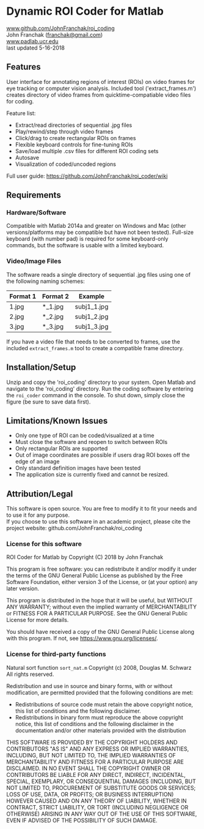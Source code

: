 # Dynamic ROI Coder for Matlab

www.github.com/JohnFranchak/roi_coding  
John Franchak (franchak@gmail.com)  
www.padlab.ucr.edu  
last updated 5-16-2018

## Features
User interface for annotating regions of interest (ROIs) on video frames for eye tracking or computer vision analysis. Included tool ('extract_frames.m') creates directory of video frames from quicktime-compatiable video files for coding. 

Feature list:
- Extract/read directories of sequential .jpg files
- Play/rewind/step through video frames
- Click/drag to create rectangular ROIs on frames
- Flexible keyboard controls for fine-tuning ROIs
- Save/load multiple .csv files for different ROI coding sets
- Autosave
- Visualization of coded/uncoded regions  

Full user guide: https://github.com/JohnFranchak/roi_coder/wiki

## Requirements
### Hardware/Software
Compatible with Matlab 2014a and greater on Windows and Mac (other versions/platforms may be compatible but have not been tested). Full-size keyboard (with number pad) is required for some keyboard-only commands, but the software is usable with a limited keyboard.

### Video/Image Files
The software reads a single directory of sequential .jpg files using one of the following naming schemes:

|Format 1|Format 2|Example|  
|---  |---  |--- |    
|1.jpg|\*\_1.jpg|subj1\_1.jpg|  
|2.jpg|\*\_2.jpg|subj1\_2.jpg|  
|3.jpg|\*\_3.jpg|subj1\_3.jpg|  

If you have a video file that needs to be converted to frames, use the included `extract_frames.m` tool to create a compatible frame directory. 

## Installation/Setup
Unzip and copy the 'roi_coding' directory to your system.
Open Matlab and navigate to the 'roi_coding' directory.
Run the coding software by entering the `roi_coder` command in the console. 
To shut down, simply close the figure (be sure to save data first).

## Limitations/Known Issues
- Only one type of ROI can be coded/visualized at a time
- Must close the software and reopen to switch between ROIs
- Only rectangular ROIs are supported
- Out of image coordinates are possible if users drag ROI boxes off the edge of an image
- Only standard definition images have been tested
- The application size is currently fixed and cannot be resized.

## Attribution/Legal
This software is open source. You are free to modify it to fit your needs and to use it for any purpose.   
If you choose to use this software in an academic project, please cite the project website: github.com/JohnFranchak/roi_coding

### License for this software
ROI Coder for Matlab by 
Copyright (C) 2018 by John Franchak

This program is free software: you can redistribute it and/or modify
it under the terms of the GNU General Public License as published by
the Free Software Foundation, either version 3 of the License, or
(at your option) any later version.

This program is distributed in the hope that it will be useful,
but WITHOUT ANY WARRANTY; without even the implied warranty of
MERCHANTABILITY or FITNESS FOR A PARTICULAR PURPOSE.  See the
GNU General Public License for more details.

You should have received a copy of the GNU General Public License
along with this program.  If not, see https://www.gnu.org/licenses/.

### License for third-party functions
Natural sort function `sort_nat.m`
Copyright (c) 2008, Douglas M. Schwarz 
All rights reserved.

Redistribution and use in source and binary forms, with or without 
modification, are permitted provided that the following conditions are 
met:

* Redistributions of source code must retain the above copyright 
notice, this list of conditions and the following disclaimer. 
* Redistributions in binary form must reproduce the above copyright 
notice, this list of conditions and the following disclaimer in 
the documentation and/or other materials provided with the distribution

THIS SOFTWARE IS PROVIDED BY THE COPYRIGHT HOLDERS AND CONTRIBUTORS "AS IS" 
AND ANY EXPRESS OR IMPLIED WARRANTIES, INCLUDING, BUT NOT LIMITED TO, THE 
IMPLIED WARRANTIES OF MERCHANTABILITY AND FITNESS FOR A PARTICULAR PURPOSE 
ARE DISCLAIMED. IN NO EVENT SHALL THE COPYRIGHT OWNER OR CONTRIBUTORS BE 
LIABLE FOR ANY DIRECT, INDIRECT, INCIDENTAL, SPECIAL, EXEMPLARY, OR 
CONSEQUENTIAL DAMAGES (INCLUDING, BUT NOT LIMITED TO, PROCUREMENT OF 
SUBSTITUTE GOODS OR SERVICES; LOSS OF USE, DATA, OR PROFITS; OR BUSINESS 
INTERRUPTION) HOWEVER CAUSED AND ON ANY THEORY OF LIABILITY, WHETHER IN 
CONTRACT, STRICT LIABILITY, OR TORT (INCLUDING NEGLIGENCE OR OTHERWISE) 
ARISING IN ANY WAY OUT OF THE USE OF THIS SOFTWARE, EVEN IF ADVISED OF THE 
POSSIBILITY OF SUCH DAMAGE.
